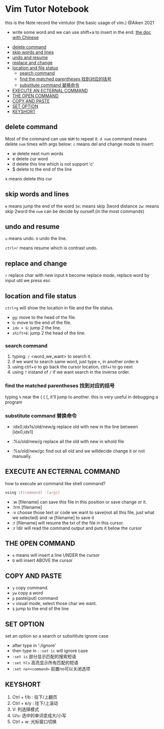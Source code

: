 # Vim Tutor Notebook

this is the Note record the vimtutor (the basic usage of vim.)
@Aiken 2021

- write some word and we can use shift+a to insert in the end.
[the doc with Chinese](https://github.com/HanielF/VimTutor)

<!-- vim-markdown-toc GFM -->

- [delete command](#delete-command)
- [skip words and lines](#skip-words-and-lines)
- [undo and resume](#undo-and-resume)
- [replace and change](#replace-and-change)
- [location and file status](#location-and-file-status)
  - [search command](#search-command)
  - [find the matched parentheses 找到对应的括号](#find-the-matched-parentheses-找到对应的括号)
  - [substitute command 替换命令](#substitute-command-替换命令)
- [EXECUTE AN ECTERNAL COMMAND](#execute-an-ecternal-command)
- [THE OPEN COMMAND](#the-open-command)
- [COPY AND PASTE](#copy-and-paste)
- [SET OPTION](#set-option)
- [KEYSHORT](#keyshort)

<!-- vim-markdown-toc -->
## delete command

Most of the command can use `NUM` to repeat it.
`d num` command means delete `num` times with args below:
`c` means del and change mode to insert:  

- w delete next num words
- e delete cur word
- d delete this line which is not support 'c'
- $ delete to the end of the line

x means delete this cur

## skip words and lines

`e` means jump the end of the word
`3e`: means skip 3word distance
`2w`: means skip 2word
the `num` can be decide by ourself.(in the most commands)

## undo and resume

`u` means undo.
`U` undo the line.

`ctrl+r` means resume which is contrast undo.

## replace and change

`r` replace char with new input
`R` become replace mode, replace word by input util we press esc

## location and file status

`ctrl+g` will show the location in file and the file status.

- `gg`: move to the head of the file.
- `G`: move to the end of the file.
- `idx + G`: jump 2 the line.
- `shift+6`: jump 2 the head of the line.

### search command

1. typing: `/` <word_we_want> to search it.
2. if we want to search same word, just type `n`, in another order `N`
3. using ctrl+o to go back the cursor location, ctrl+i to go next
4. using `?` instand of `/` if we want search in the inverse order.

### find the matched parentheses 找到对应的括号

typing `%` near the ( { [, it'll jump to another.
this is very useful in debugging a program

### substitute command 替换命令

- :idx0,idx1s/old/new/g
  replace old with new in the line between [idx0,idx1]

- :%s/old/new/g
  replace all the old with new in whold file
- :%s/old/new/gc
  find out all old and we willdecide change it or not manually.

## EXECUTE AN ECTERNAL COMMAND

how to execute an command like shell command?

```bash
using :![command] -[args]
```

- :w [filename] can save this file in this position or save change or it.
- :!rm [filename]
- :v choose those text or code we want to save(not all this file,
    just what we selected) and :w [filename] to save it
- :r [filename] will resume the txt of the file in this cursor.
- :r !dir will read the command output and puts it below the cursor

## THE OPEN COMMAND

- `o` means will insert a line UNDER the cursor
- `O` will insert ABOVE the cursor

## COPY AND PASTE

- `y` copy command.
- `yw` copy a word
- `p` paste(put) command
- `v` visual mode, select those char we want.
- `$` jump to the end of the line

## SET OPTION  

set an option so a search or subsititute ignore case

- after type in ':/ignore'
- then type in `::set ic` will ignore case
- `:set is` 部分显示匹配的搜索短语
- `:set hls` 高亮显示所有匹配的短语
- `:set no+<command>` 前置no可以关闭选项

## KEYSHORT

1. Ctrl + f/b : 往下/上翻页
2. Ctrl + e/y : 往下/上滚动
3. V: 列选择模式  
4. U/u: 选中的单词变成大/小写
5. Ctrl + w: 光标窗口切换

